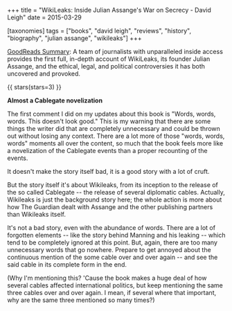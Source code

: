 +++
title = "WikiLeaks: Inside Julian Assange's War on Secrecy - David Leigh"
date = 2015-03-29

[taxonomies]
tags = ["books", "david leigh", "reviews", "history", "biography", "julian assange", "wikileaks"]
+++

[GoodReads Summary](https://www.goodreads.com/book/show/10318540-wikileaks):
A team of journalists with unparalleled inside access provides the first full,
in-depth account of WikiLeaks, its founder Julian Assange, and the ethical,
legal, and political controversies it has both uncovered and provoked.

<!-- more -->

{{ stars(stars=3) }}

**Almost a Cablegate novelization**

The first comment I did on my updates about this book is "Words, words, words.
This doesn't look good." This is my warning that there are some things the
writer did that are completely unnecessary and could be thrown out without
losing any context. There are a lot more of those "words, words, words"
moments all over the content, so much that the book feels more like a
novelization of the Cablegate events than a proper recounting of the events.

It doesn't make the story itself bad, it is a good story with a lot of cruft.

But the story itself it's about Wikileaks, from its inception to the release
of the so called Cablegate -- the release of several diplomatic cables.
Actually, Wikileaks is just the background story here; the whole action is
more about how The Guardian dealt with Assange and the other publishing
partners than Wikileaks itself.

It's not a bad story, even with the abundance of words. There are a lot of
forgotten elements -- like the story behind Manning and his leaking -- which
tend to be completely ignored at this point. But, again, there are too many
unnecessary words that go nowhere. Prepare to get annoyed about the continuous
mention of the some cable over and over again -- and see the said cable in its
complete form in the end.

(Why I'm mentioning this? 'Cause the book makes a huge deal of how several
cables affected international politics, but keep mentioning the same three
cables over and over again. I mean, if several where that important, why are
the same three mentioned so many times?)
